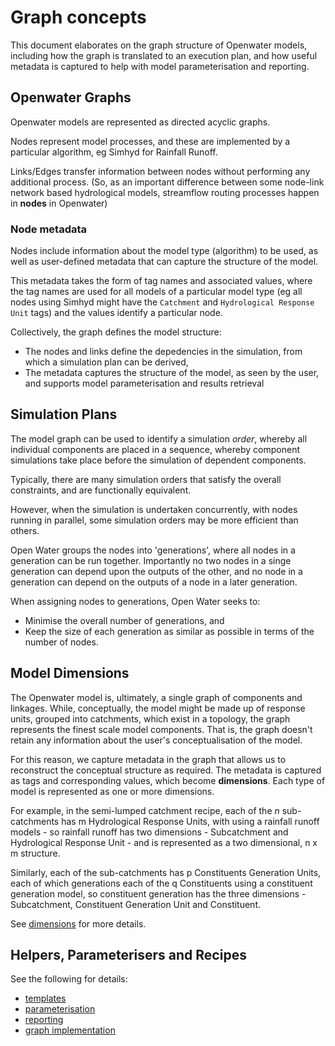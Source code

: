 # Graph concepts

This document elaborates on the graph structure of Openwater models, including how the graph is translated to an execution plan, and how useful metadata is captured to help with model parameterisation and reporting.

## Openwater Graphs

Openwater models are represented as directed acyclic graphs.

Nodes represent model processes, and these are implemented by a particular algorithm, eg Simhyd for Rainfall Runoff.

Links/Edges transfer information between nodes without performing any additional process. (So, as an important difference between some node-link network based hydrological models, streamflow routing processes happen in **nodes** in Openwater)

### Node metadata

Nodes include information about the model type (algorithm) to be used, as well as user-defined metadata that can capture the structure of the model.

This metadata takes the form of tag names and associated values, where the tag names are used for all models of a particular model type (eg all nodes using Simhyd might have the `Catchment` and `Hydrological Response Unit` tags) and the values identify a particular node.


Collectively, the graph defines the model structure:

* The nodes and links define the depedencies in the simulation, from which a simulation plan can be derived,
* The metadata captures the structure of the model, as seen by the user, and supports model parameterisation and results retrieval

## Simulation Plans

The model graph can be used to identify a simulation _order_, whereby all individual components are placed in a sequence, whereby component simulations take place before the simulation of dependent components.

Typically, there are many simulation orders that satisfy the overall constraints, and are functionally equivalent.

However, when the simulation is undertaken concurrently, with nodes running in parallel, some simulation orders may be more efficient than others.

Open Water groups the nodes into 'generations', where all nodes in a generation can be run together. Importantly no two nodes in a singe generation can depend upon the outputs of the other, and no node in a generation can depend on the outputs of a node in a later generation.

When assigning nodes to generations, Open Water seeks to:

* Minimise the overall number of generations, and
* Keep the size of each generation as similar as possible in terms of the number of nodes.



## Model Dimensions

The Openwater model is, ultimately, a single graph of components and linkages. While, conceptually, the model might be made up of response units, grouped into catchments, which exist in a topology, the graph represents the finest scale model components. That is, the graph doesn't retain any information about the user's conceptualisation of the model.

For this reason, we capture metadata in the graph that allows us to reconstruct the conceptual structure as required. The metadata is captured as tags and corresponding values, which become **dimensions**. Each type of model is represented as one or more dimensions.

For example, in the semi-lumped catchment recipe, each of the _n_ sub-catchments has m Hydrological Response Units, with using a rainfall runoff models - so rainfall runoff has two dimensions - Subcatchment and Hydrological Response Unit - and is represented as a two dimensional, n x m structure.

Similarly, each of the sub-catchments has p Constituents Generation Units, each of which generations each of the q Constituents using a constituent generation model, so constituent generation has the three dimensions - Subcatchment, Constituent Generation Unit and Constituent.

See [dimensions](dimensions.md) for  more details.

## Helpers, Parameterisers and Recipes

See the following for details:

* [templates](templates.md)
* [parameterisation](parameterisation.md)
* [reporting](reporting.md)
* [graph implementation](graph-implementation.md)